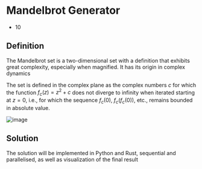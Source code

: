 # Mandelbrot Generator
- 10

## Definition
The Mandelbrot set is a two-dimensional set with a definition that exhibits great complexity, especially when magnified. It has its origin in complex dynamics

The set is defined in the complex plane as the complex numbers $c$ for which the function $f_{c}(z)=z^{2}+c$ does not diverge to infinity when iterated starting at $z=0$, i.e., for which the sequence $f_{c}(0)$, $f_{c}(f_{c}(0))$, etc., remains bounded in absolute value.

![image](https://github.com/gazdicdanica/mandelbrot_generator/assets/96660778/a3c14d96-b750-4605-a20a-18b01e4059cc)

## Solution
The solution will be implemented in Python and Rust, sequential and parallelised, as well as visualization of the final result
